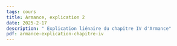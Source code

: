 ```yaml
---
tags: cours
title: Armance, explication 2
date: 2025-2-17
description: " Explication liénaire du chapitre IV d'Armance"
pdf: armance-explication-chapitre-iv
---
```

